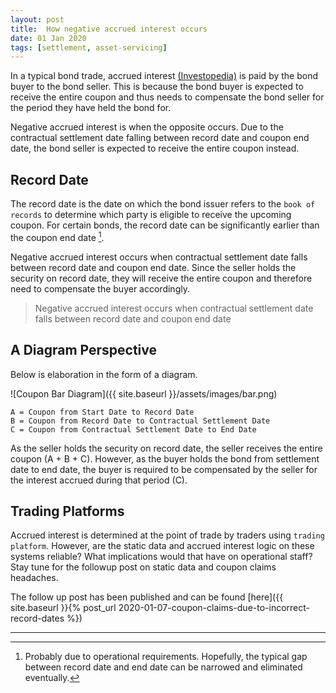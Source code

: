```yaml
---
layout: post
title:  How negative accrued interest occurs
date: 01 Jan 2020
tags: [settlement, asset-servicing]
---
```


In a typical bond trade, accrued interest [(Investopedia)](https://www.investopedia.com/terms/a/accruedinterest.asp) is paid by the bond buyer to the bond seller.
This is because the bond buyer is expected to receive the entire coupon and thus needs to compensate the bond seller for the period they have held the bond for. 

Negative accrued interest is when the opposite occurs.
Due to the contractual settlement date falling between record date and coupon end date, the bond seller is expected to receive the entire coupon instead.

## Record Date

The record date is the date on which the bond issuer refers to the `book of records` to determine which party is eligible to receive the upcoming coupon. For certain bonds, the record date can be significantly earlier than the coupon end date [^1].

Negative accrued interest occurs when contractual settlement date falls between record date and coupon end date. Since the seller holds the security on record date, they will receive the entire coupon and therefore need to compensate the buyer accordingly.

> Negative accrued interest occurs when contractual settlement date falls between record date and coupon end date

## A Diagram Perspective

Below is elaboration in the form of a diagram.

![Coupon Bar Diagram]({{ site.baseurl }}/assets/images/bar.png)

    A = Coupon from Start Date to Record Date
    B = Coupon from Record Date to Contractual Settlement Date
    C = Coupon from Contractual Settlement Date to End Date

As the seller holds the security on record date, the seller receives the entire coupon (A + B + C). However, as the buyer holds the bond from settlement date to end date, the buyer is required to be compensated by the seller for the interest accrued during that period (C).

## Trading Platforms

Accrued interest is determined at the point of trade by traders using `trading platform`. However, are the static data and accrued interest logic on these systems reliable? What implications would that have on operational staff? Stay tune for the followup post on static data and coupon claims headaches.

The follow up post has been published and can be found [here]({{ site.baseurl }}{% post_url 2020-01-07-coupon-claims-due-to-incorrect-record-dates %})

---

[^1]: Probably due to operational requirements. Hopefully, the typical gap between record date and end date can be narrowed and eliminated eventually.
